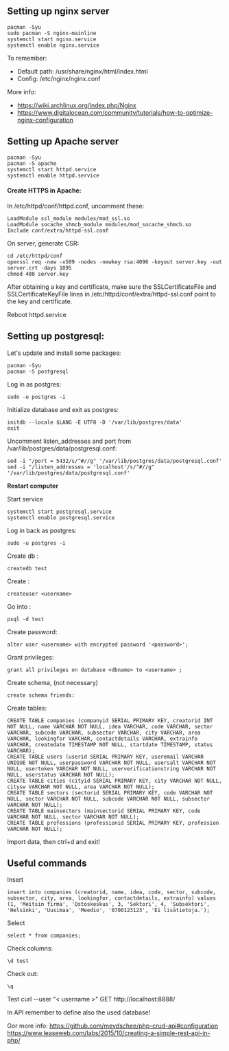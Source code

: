## Setting up nginx server

```
pacman -Syu
sudo pacman -S nginx-mainline
systemctl start nginx.service
systemctl enable nginx.service
```
To remember:
* Default path: /usr/share/nginx/html/index.html
* Config: /etc/nginx/nginx.conf

More info:
* https://wiki.archlinux.org/index.php/Nginx
* https://www.digitalocean.com/community/tutorials/how-to-optimize-nginx-configuration

## Setting up Apache server

```
pacman -Syu
pacman -S apache
systemctl start httpd.service
systemctl enable httpd.service
```
#### Create HTTPS in Apache:
In /etc/httpd/conf/httpd.conf, uncomment these:
```
LoadModule ssl_module modules/mod_ssl.so
LoadModule socache_shmcb_module modules/mod_socache_shmcb.so
Include conf/extra/httpd-ssl.conf
```
On server, generate CSR:
```
cd /etc/httpd/conf
openssl req -new -x509 -nodes -newkey rsa:4096 -keyout server.key -out server.crt -days 1095
chmod 400 server.key
```
After obtaining a key and certificate, make sure the SSLCertificateFile and SSLCertificateKeyFile lines in /etc/httpd/conf/extra/httpd-ssl.conf point to the key and certificate. 

Reboot httpd.service

## Setting up postgresql:

Let's update and install some packages:
```
pacman -Syu
pacman -S postgresql
```

Log in as postgres:
```
sudo -u postgres -i
```

Initialize database and exit as postgres:
```
initdb --locale $LANG -E UTF8 -D '/var/lib/postgres/data'
exit
```

Uncomment listen_addresses and port from /var/lib/postgres/data/postgresql.conf:
```
sed -i "/port = 5432/s/^#//g" '/var/lib/postgres/data/postgresql.conf'
sed -i "/listen_addresses = 'localhost'/s/^#//g" '/var/lib/postgres/data/postgresql.conf'
```

**Restart computer**

Start service
```
systemctl start postgresql.service
systemctl enable postgresql.service
```

Log in back as postgres:
```
sudo -u postgres -i
```

Create db <dbname>:
```
createdb test
```

Create <username>:
```
createuser <username>
```

Go into <dbname>:
```
psql -d test
```

Create password:
```
alter user <username> with encrypted password '<password>';
```

Grant privileges:
```
grant all privileges on database <dbname> to <username> ;
```

Create schema, (not necessary)
```
create schema friends:
```

Create tables:
```
CREATE TABLE companies (companyid SERIAL PRIMARY KEY, creatorid INT NOT NULL, name VARCHAR NOT NULL, idea VARCHAR, code VARCHAR, sector VARCHAR, subcode VARCHAR, subsector VARCHAR, city VARCHAR, area VARCHAR, lookingfor VARCHAR, contactdetails VARCHAR, extrainfo VARCHAR, createdate TIMESTAMP NOT NULL, startdate TIMESTAMP, status VARCHAR);
CREATE TABLE users (userid SERIAL PRIMARY KEY, useremail VARCHAR UNIQUE NOT NULL, userpassword VARCHAR NOT NULL, usersalt VARCHAR NOT NULL, usertoken VARCHAR NOT NULL, userverificationstring VARCHAR NOT NULL, userstatus VARCHAR NOT NULL);
CREATE TABLE cities (cityid SERIAL PRIMARY KEY, city VARCHAR NOT NULL, citysw VARCHAR NOT NULL, area VARCHAR NOT NULL);
CREATE TABLE sectors (sectorid SERIAL PRIMARY KEY, code VARCHAR NOT NULL, sector VARCHAR NOT NULL, subcode VARCHAR NOT NULL, subsector VARCHAR NOT NULL);
CREATE TABLE mainsectors (mainsectorid SERIAL PRIMARY KEY, code VARCHAR NOT NULL, sector VARCHAR NOT NULL);
CREATE TABLE professions (professionid SERIAL PRIMARY KEY, profession VARCHAR NOT NULL);

```

Import data, then ctrl+d and exit!

## Useful commands

Insert
```
insert into companies (creatorid, name, idea, code, sector, subcode, subsector, city, area, lookingfor, contactdetails, extrainfo) values (1, 'Meitsin firma', 'Ostoskeskus', 3, 'Sektori', 4, 'Subsektori', 'Helsinki', 'Uusimaa', 'Meedio', '0700123123', 'Ei lisätietoja.');

```

Select
```
select * from companies;
```

Check columns:
```
\d test
```

Check out: 
```
\q
```

Test
curl --user "< username >" GET http://localhost:8888/

In API remember to define also the used database!


Gor more info:
https://github.com/mevdschee/php-crud-api#configuration
https://www.leaseweb.com/labs/2015/10/creating-a-simple-rest-api-in-php/
